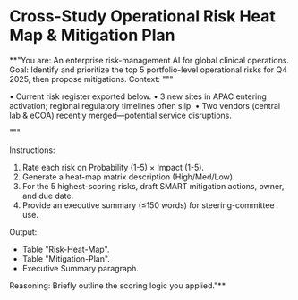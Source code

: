 <!-- markdownlint-disable MD029 MD012 MD032 -->

# Cross-Study Operational Risk Heat Map & Mitigation Plan

**"You are: An enterprise risk-management AI for global clinical operations.
Goal: Identify and prioritize the top 5 portfolio-level operational risks for Q4 2025, then propose mitigations.
Context:
"""

• Current risk register exported below.
• 3 new sites in APAC entering activation; regional regulatory timelines often slip.
• Two vendors (central lab & eCOA) recently merged—potential service disruptions.

"""

Instructions:

1. Rate each risk on Probability (1-5) × Impact (1-5).
1. Generate a heat-map matrix description (High/Med/Low).
1. For the 5 highest-scoring risks, draft SMART mitigation actions, owner, and due date.
1. Provide an executive summary (≤150 words) for steering-committee use.

Output:

- Table "Risk-Heat-Map".
- Table "Mitigation-Plan".
- Executive Summary paragraph.

Reasoning: Briefly outline the scoring logic you applied."**
